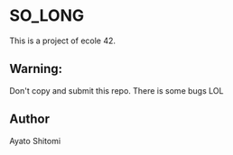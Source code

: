 # SO_LONG

This is a project of ecole 42.

## Warning:
Don't copy and submit this repo.
There is some bugs LOL

## Author
Ayato Shitomi